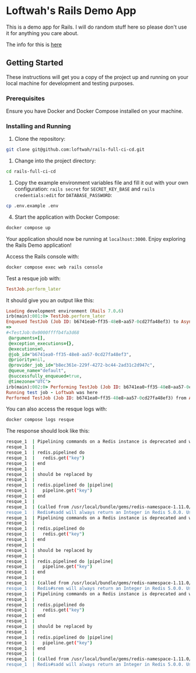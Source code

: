 # Loftwah's Rails Demo App

This is a demo app for Rails. I will do random stuff here so please don't use it for anything you care about.

The info for this is [here](https://github.com/loftwah/tech-101/tree/main/misc/drills/3-rails-full-ci-cd)

## Getting Started

These instructions will get you a copy of the project up and running on your local machine for development and testing purposes.

### Prerequisites

Ensure you have Docker and Docker Compose installed on your machine. 

### Installing and Running

1. Clone the repository:

```bash
git clone git@github.com:loftwah/rails-full-ci-cd.git
```

1. Change into the project directory:

```bash
cd rails-full-ci-cd
```

1. Copy the example environment variables file and fill it out with your own configuration: `rails secret` for `SECRET_KEY_BASE` and `rails credentials:edit` for `DATABASE_PASSWORD`:

```bash
cp .env.example .env
```

4. Start the application with Docker Compose:

```bash
docker compose up
```

Your application should now be running at `localhost:3000`. Enjoy exploring the Rails Demo application!

Access the Rails console with:

```bash
docker compose exec web rails console
```

Test a resque job with:

```ruby
TestJob.perform_later
```

It should give you an output like this:

```ruby
Loading development environment (Rails 7.0.6)
irb(main):001:0> TestJob.perform_later
Enqueued TestJob (Job ID: b6741ea0-ff35-48e8-aa57-0cd27fa48ef3) to Async(default)
=> 
#<TestJob:0x0000ffffb4fa3d68
 @arguments=[],
 @exception_executions={},
 @executions=0,
 @job_id="b6741ea0-ff35-48e8-aa57-0cd27fa48ef3",
 @priority=nil,
 @provider_job_id="b8ec361e-229f-4272-bc44-2ad31c2d947c",
 @queue_name="default",
 @successfully_enqueued=true,
 @timezone="UTC">
irb(main):002:0> Performing TestJob (Job ID: b6741ea0-ff35-48e8-aa57-0cd27fa48ef3) from Async(default) enqueued at 2023-07-28T07:49:52Z
Running test job - Loftwah was here
Performed TestJob (Job ID: b6741ea0-ff35-48e8-aa57-0cd27fa48ef3) from Async(default) in 6.96ms
```

You can also access the resque logs with:

```bash
docker compose logs resque
```

The response should look like this:

```bash
resque_1  | Pipelining commands on a Redis instance is deprecated and will be removed in Redis 5.0.0.
resque_1  | 
resque_1  | redis.pipelined do
resque_1  |   redis.get("key")
resque_1  | end
resque_1  | 
resque_1  | should be replaced by
resque_1  | 
resque_1  | redis.pipelined do |pipeline|
resque_1  |   pipeline.get("key")
resque_1  | end
resque_1  | 
resque_1  | (called from /usr/local/bundle/gems/redis-namespace-1.11.0/lib/redis/namespace.rb:564:in `wrapped_send'}
resque_1  | Redis#sadd will always return an Integer in Redis 5.0.0. Use Redis#sadd? instead.(called from: /usr/local/bundle/gems/redis-namespace-1.11.0/lib/redis/namespace.rb:564:in `wrapped_send')
resque_1  | Pipelining commands on a Redis instance is deprecated and will be removed in Redis 5.0.0.
resque_1  | 
resque_1  | redis.pipelined do
resque_1  |   redis.get("key")
resque_1  | end
resque_1  | 
resque_1  | should be replaced by
resque_1  | 
resque_1  | redis.pipelined do |pipeline|
resque_1  |   pipeline.get("key")
resque_1  | end
resque_1  | 
resque_1  | (called from /usr/local/bundle/gems/redis-namespace-1.11.0/lib/redis/namespace.rb:564:in `wrapped_send'}
resque_1  | Redis#srem will always return an Integer in Redis 5.0.0. Use Redis#srem? instead.(called from: /usr/local/bundle/gems/redis-namespace-1.11.0/lib/redis/namespace.rb:564:in `wrapped_send')
resque_1  | Pipelining commands on a Redis instance is deprecated and will be removed in Redis 5.0.0.
resque_1  | 
resque_1  | redis.pipelined do
resque_1  |   redis.get("key")
resque_1  | end
resque_1  | 
resque_1  | should be replaced by
resque_1  | 
resque_1  | redis.pipelined do |pipeline|
resque_1  |   pipeline.get("key")
resque_1  | end
resque_1  | 
resque_1  | (called from /usr/local/bundle/gems/redis-namespace-1.11.0/lib/redis/namespace.rb:564:in `wrapped_send'}
resque_1  | Redis#sadd will always return an Integer in Redis 5.0.0. Use Redis#sadd? instead.(called from: /usr/local/bundle/gems/redis-namespace-1.11.0/lib/redis/namespace.rb:564:in `wrapped_send')
```
